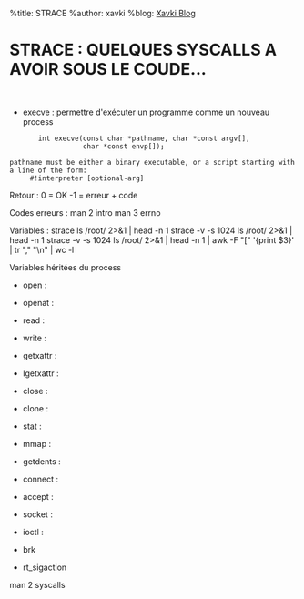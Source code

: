 %title: STRACE
%author: xavki
%blog: [Xavki Blog](https://xavki.blog)


# STRACE : QUELQUES SYSCALLS A AVOIR SOUS LE COUDE...



<br>

* execve : permettre d'exécuter un programme comme un nouveau process

```
       int execve(const char *pathname, char *const argv[],
                  char *const envp[]);
```

```
pathname must be either a binary executable, or a script starting with a line of the form:
     #!interpreter [optional-arg]
```

Retour : 
0 = OK
-1 = erreur + code

Codes erreurs :
man 2 intro
man 3 errno


Variables :
strace ls /root/  2>&1 | head -n 1
strace -v -s 1024 ls /root/  2>&1 | head -n 1
strace -v -s 1024 ls /root/  2>&1 | head -n 1 | awk -F "[" '{print $3}' | tr "," "\n" | wc -l

Variables héritées du process

* open : 

* openat :

* read :

* write : 

* getxattr : 

* lgetxattr : 

* close :

* clone :

* stat :

* mmap :

* getdents :

* connect :

* accept :

* socket :

* ioctl :

* brk

* rt_sigaction

man 2 syscalls
